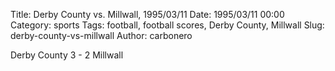 Title: Derby County vs. Millwall, 1995/03/11
Date: 1995/03/11 00:00
Category: sports
Tags: football, football scores, Derby County, Millwall
Slug: derby-county-vs-millwall
Author: carbonero


Derby County 3 - 2 Millwall
